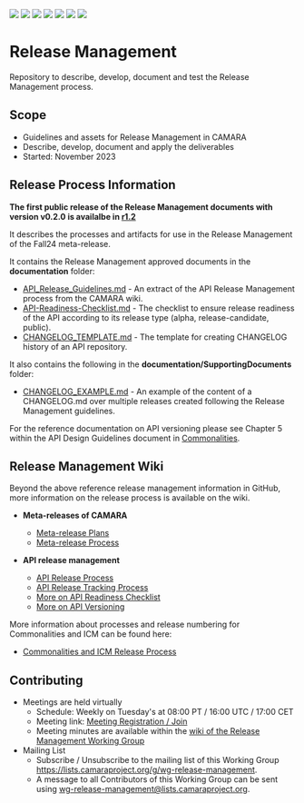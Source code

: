 <a href="https://github.com/camaraproject/ReleaseManagement/commits/" title="Last Commit"><img src="https://img.shields.io/github/last-commit/camaraproject/ReleaseManagement?style=plastic"></a>
<a href="https://github.com/camaraproject/ReleaseManagement/issues" title="Open Issues"><img src="https://img.shields.io/github/issues/camaraproject/ReleaseManagement?style=plastic"></a>
<a href="https://github.com/camaraproject/ReleaseManagement/pulls" title="Open Pull Requests"><img src="https://img.shields.io/github/issues-pr/camaraproject/ReleaseManagement?style=plastic"></a>
<a href="https://github.com/camaraproject/ReleaseManagement/graphs/contributors" title="Contributors"><img src="https://img.shields.io/github/contributors/camaraproject/ReleaseManagement?style=plastic"></a>
<a href="https://github.com/camaraproject/ReleaseManagement" title="Repo Size"><img src="https://img.shields.io/github/repo-size/camaraproject/ReleaseManagement?style=plastic"></a>
<a href="https://github.com/camaraproject/ReleaseManagement/blob/main/LICENSE" title="License"><img src="https://img.shields.io/badge/License-Apache%202.0-green.svg?style=plastic"></a>
<img src="https://img.shields.io/badge/Working%20Group-red">

# Release Management
Repository to describe, develop, document and test the Release Management process.

## Scope
* Guidelines and assets for Release Management in CAMARA
* Describe, develop, document and apply the deliverables
* Started: November 2023

## Release Process Information

**The first public release of the Release Management documents with version v0.2.0 is availalbe in [r1.2](https://github.com/camaraproject/ReleaseManagement/releases/tag/r1.2)**

It describes the processes and artifacts for use in the Release Management of the Fall24 meta-release.

It contains the Release Management approved documents in the **documentation** folder:
   - [API_Release_Guidelines.md](https://github.com/camaraproject/ReleaseManagement/blob/r1.2/documentation/API_Release_Guidelines.md) - An extract of the API Release Management process from the CAMARA wiki.
   - [API-Readiness-Checklist.md](https://github.com/camaraproject/ReleaseManagement/blob/r1.2/documentation/API-Readiness-Checklist.md) - The checklist to ensure release readiness of the API according to its release type (alpha, release-candidate, public).
   - [CHANGELOG_TEMPLATE.md](https://github.com/camaraproject/ReleaseManagement/blob/r1.2/documentation/CHANGELOG_TEMPLATE.md) - The template for creating CHANGELOG history of an API repository.

It also contains the following in the **documentation/SupportingDocuments** folder:
   - [CHANGELOG_EXAMPLE.md](https://github.com/camaraproject/ReleaseManagement/blob/r1.2/documentation/SupportingDocuments/CHANGELOG_EXAMPLE.md) - An example of the content of a CHANGELOG.md over multiple releases created following the Release Management guidelines.

For the reference documentation on API versioning please see Chapter 5 within the API Design Guidelines document in [Commonalities](https://github.com/camaraproject/Commonalities/).

## Release Management Wiki

Beyond the above reference release management information in GitHub, more information on the release process is available on the wiki.

* **Meta-releases of CAMARA**

  * [Meta-release Plans](https://lf-camaraproject.atlassian.net/wiki/x/bmTe)
  * [Meta-release Process](https://lf-camaraproject.atlassian.net/wiki/x/Zwne)

* **API release management**
  * [API Release Process](https://lf-camaraproject.atlassian.net/wiki/x/jine)
  * [API Release Tracking Process](https://lf-camaraproject.atlassian.net/wiki/x/ZhHe)
  * [More on API Readiness Checklist](https://lf-camaraproject.atlassian.net/wiki/spaces/CAM/pages/14559630/API+Release+Process#API-readiness-checklist)
  * [More on API Versioning](https://lf-camaraproject.atlassian.net/wiki/x/3yLe)

More information about processes and release numbering for Commonalities and ICM can be found here:

  * [Commonalities and ICM Release Process](https://lf-camaraproject.atlassian.net/wiki/spaces/CAM/pages/14551399/Meta-release+Process#Commonalities-and-ICM)

## Contributing
* Meetings are held virtually
  * Schedule: Weekly on Tuesday's at 08:00 PT / 16:00 UTC / 17:00 CET
  * Meeting link: [Meeting Registration / Join](https://zoom-lfx.platform.linuxfoundation.org/meeting/97762557636?password=e5f98402-8c29-448d-a8b1-f2dceaa9d4ba)
  * Meeting minutes are available within the [wiki of the Release Management Working Group](https://lf-camaraproject.atlassian.net/wiki/x/VA7e)
* Mailing List
  * Subscribe / Unsubscribe to the mailing list of this Working Group <https://lists.camaraproject.org/g/wg-release-management>.
  * A message to all Contributors of this Working Group can be sent using <wg-release-management@lists.camaraproject.org>.

